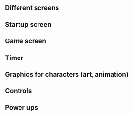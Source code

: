 ## Different screens
  ## Startup screen
  ## Game screen
## Timer
## Graphics for characters (art, animation)
  ##
## Controls
## Power ups
